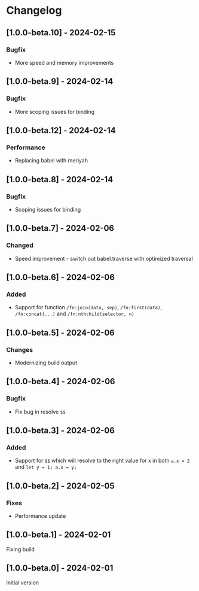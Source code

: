 # Changelog

## [1.0.0-beta.10] - 2024-02-15

### Bugfix

* More speed and memory improvements

## [1.0.0-beta.9] - 2024-02-14

### Bugfix

* More scoping issues for binding

## [1.0.0-beta.12] - 2024-02-14

### Performance

* Replacing babel with meriyah


## [1.0.0-beta.8] - 2024-02-14

### Bugfix

* Scoping issues for binding

## [1.0.0-beta.7] - 2024-02-06

### Changed

* Speed improvement - switch out babel.traverse with optimized traversal

## [1.0.0-beta.6] - 2024-02-06

### Added

* Support for function `/fn:join(data, sep)`, `/fn:first(data)`, `/fn:concat(...)` and `/fn:nthchild(selector, n)`

## [1.0.0-beta.5] - 2024-02-06

### Changes

* Modernizing build output

## [1.0.0-beta.4] - 2024-02-06

### Bugfix

* Fix bug in resolve `$$`

## [1.0.0-beta.3] - 2024-02-06

### Added

* Support for `$$` which will resolve to the right value for x in both `a.x = 2` and `let y = 1; a.x = y;`

## [1.0.0-beta.2] - 2024-02-05

### Fixes

* Performance update

## [1.0.0-beta.1] - 2024-02-01

Fixing build

## [1.0.0-beta.0] - 2024-02-01

Initial version